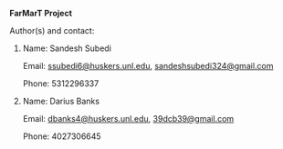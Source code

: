 ****FarMarT Project****

Author(s) and contact: 

1) Name: Sandesh Subedi

   Email: ssubedi6@huskers.unl.edu, sandeshsubedi324@gmail.com

   Phone: 5312296337

2) Name: Darius Banks

   Email: dbanks4@huskers.unl.edu, 39dcb39@gmail.com

   Phone: 4027306645
